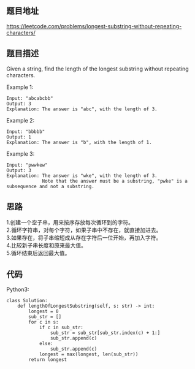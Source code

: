 ## 题目地址
https://leetcode.com/problems/longest-substring-without-repeating-characters/

## 题目描述
Given a string, find the length of the longest substring without repeating characters.

Example 1:
```
Input: "abcabcbb"
Output: 3 
Explanation: The answer is "abc", with the length of 3. 
```
Example 2:
```
Input: "bbbbb"
Output: 1
Explanation: The answer is "b", with the length of 1.
```
Example 3:
```
Input: "pwwkew"
Output: 3
Explanation: The answer is "wke", with the length of 3. 
             Note that the answer must be a substring, "pwke" is a subsequence and not a substring.
```

## 思路
1.创建一个空子串，用来按序存放每次循环到的字符。  
2.循环字符串，对每个字符，如果子串中不存在，就直接加进去。   
3.如果存在，将子串缩短成从存在字符后一位开始，再加入字符。  
4.比较新子串长度和原来最大值。  
5.循环结束后返回最大值。    

## 代码
Python3:
```
class Solution:
    def lengthOfLongestSubstring(self, s: str) -> int:
        longest = 0
        sub_str = []
        for c in s:
            if c in sub_str:
                sub_str = sub_str[sub_str.index(c) + 1:]
                sub_str.append(c)
            else:
                sub_str.append(c)
            longest = max(longest, len(sub_str))
        return longest
```
